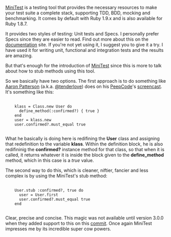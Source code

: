 [MiniTest] is a testing tool that provides the necessary resources to make your
test suite a complete stack, supporting TDD, BDD, mocking and benchmarking. It
comes by default with Ruby 1.9.x and is also available for Ruby 1.8.7.

It provides two styles of testing: Unit tests and Specs. I personally prefer
Specs since they are easier to read. Find out more about this on the
[documentation] site.
If you're not yet using it, I suggest you to give it a try. I have used it for
writing unit, functional and integration tests and the results are amazing.

But that's enough for the introduction of [MiniTest] since this is more to talk
about how to stub methods using this tool.

So we basically have two options. The first approach is to do something like
[Aaron Patterson] (a.k.a. [@tenderlove]) does on his [PeepCode]'s [screencast].
It's something like this:
<pre class="prettyprint">
  <code>
    klass = Class.new User do
      define_method(:confirmed?) { true }
    end
    user = klass.new
    user.confirmed?.must_equal true
  </code>
</pre>

What he basically is doing here is redifining the **User** class and assigning that
redefinition to the variable **klass**. Within the definition block, he is also
redifininig the **confirmed?** instance method for that class, so that when it is
called, it returns whatever it is inside the block given to the **define_method**
method, which in this case is a _true_ value.

The second way to do this, which is cleaner, niftier, fancier and less complex
is by using the MiniTest's stub method:
<pre class="prettyprint">
  <code>
    User.stub :confirmed?, true do
      user = User.first
      user.confirmed?.must_equal true
    end
  </code>
</pre>

Clear, precise and concise. This magic was not available until version 3.0.0
when they added support to this on this [commit]. Once again MiniTest impresses
me by its incredible super cow powers.

  [MiniTest]: http://github.com/seattlerb/minitest
  [documentation]: http://docs.seattlerb.org/minitest/
  [Aaron Patterson]: http://tenderlovemaking.com/
  [@tenderlove]: http://twitter.com/tenderlove
  [PeepCode]: http://peepcode.com
  [screencast]: https://peepcode.com/products/play-by-play-tenderlove-ruby-on-rails
  [commit]: https://github.com/seattlerb/minitest/commit/37e1a04573f1047a1772a21cbfe48823d2c27d7e
